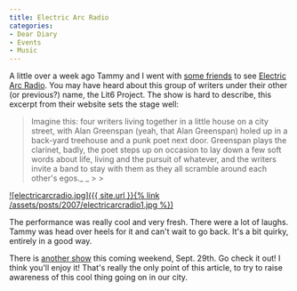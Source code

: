 ```yaml
---
title: Electric Arc Radio
categories:
- Dear Diary
- Events
- Music
---
```


A little over a week ago Tammy and I went with [some friends](http://www.thetangens.net/) to see [Electric Arc Radio](http://www.electricarcradio.com/). You may have heard about this group of writers under their other (or previous?) name, the Lit6 Project. The show is hard to describe, this excerpt from their website sets the stage well:


<blockquote>        Imagine this: four writers living together in a little house on a city street, with         Alan Greenspan (yeah, that Alan Greenspan) holed up in a back-yard treehouse and         a punk poet next door. Greenspan plays the clarinet, badly, the poet steps up on         occasion to lay down a few soft words about life, living and the pursuit of whatever,         and the writers invite a band to stay with them as they all scramble around each other's egos._ _
> 
> </blockquote>

[![electricarcradio.jpg]({{ site.url }}{% link /assets/posts/2007/electricarcradio1.jpg %})](http://www.electricarcradio.com/)

The performance was really cool and very fresh. There were a lot of laughs. Tammy was head over heels for it and can't wait to go back. It's a bit quirky, entirely in a good way.

There is [another show](http://www.electricarcradio.com/?page=dates) this coming weekend, Sept. 29th. Go check it out! I think you'll enjoy it! That's really the only point of this article, to try to raise awareness of this cool thing going on in our city.
